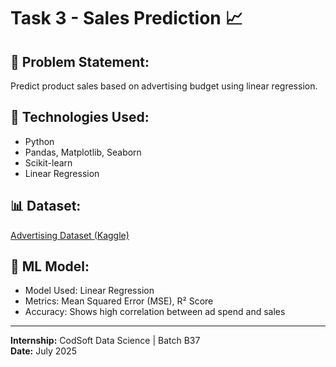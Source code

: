 # Task 3 - Sales Prediction 📈

## 📌 Problem Statement:
Predict product sales based on advertising budget using linear regression.

## 🧠 Technologies Used:
- Python
- Pandas, Matplotlib, Seaborn
- Scikit-learn
- Linear Regression

## 📊 Dataset:
[Advertising Dataset (Kaggle)](https://www.kaggle.com/code/ashydv/sales-prediction-simple-linear-regression/input)

## 🧪 ML Model:
- Model Used: Linear Regression
- Metrics: Mean Squared Error (MSE), R² Score
- Accuracy: Shows high correlation between ad spend and sales
---

**Internship:** CodSoft Data Science | Batch B37  
**Date:** July 2025  
